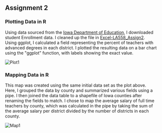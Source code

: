 ## Assignment 2

### Plotting Data in R

Using data sourced from the [Iowa Department of Education](https://educateiowa.gov/data-reporting/education-statistics-pk-12), I downloaded student Enrollment data. I cleaned up the file in [Excel-LA558_Assign2](assignments/assign2). Using ggplot, I calculated a field representing the percent of teachers with advanced degrees in each district. I plotted the resulting data on a bar chart using the "ggplot" function, with labels showing the exact value.

![Plot1](Assignment2/assign2plot.png)


### Mapping Data in R

This map was created using the same initial data set as the plot above. Here, I grouped the data by county and summarized various fields using a pipe. I then joined the data table to a shapefile of Iowa counties after renaming the fields to match. I chose to map the average salary of full time teachers by county, which was calculated in the pipe by taking the sum of the average salary per district divided by the number of districts in each county.

![Map1](Assignment2/assign2map.png)
